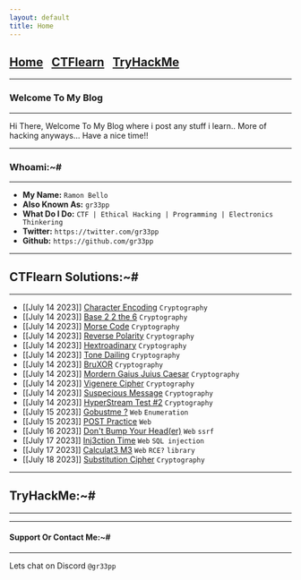 ```yaml
---
layout: default
title: Home
---
```


<h2 class="mume-header" id="mainindexhtml-nbspnbsp-contactcontacthtml"><a href="./index.html">Home</a>&#xA0;&#xA0;&#xA0;<a href="/posts/ctflearn/index.html">CTFlearn</a>&#xA0;&#xA0;&#xA0;<a href="/posts/tryhackme/index.html">TryHackMe</a></h2>

* * *
### Welcome To My Blog
* * *

Hi There, Welcome To My Blog where i post any stuff i learn.. More of hacking anyways... Have a nice time!!

* * *
### Whoami:~#
* * *

- **My Name:**    `Ramon Bello`
- **Also Known As:** `gr33pp`
- **What Do I Do:**  `CTF | Ethical Hacking | Programming | Electronics Thinkering`
- **Twitter:** `https://twitter.com/gr33pp`
- **Github:** `https://github.com/gr33pp`

* * *
## **CTFlearn Solutions:~#**
* * *
- [[July 14 2023]] [Character Encoding](https://gr33pp.github.io/posts/ctflearn/posts/character-enc) `Cryptography`
- [[July 14 2023]] [Base 2 2 the 6](https://gr33pp.github.io/posts/ctflearn/posts/base-two-two) `Cryptography`
- [[July 14 2023]] [Morse Code](https://gr33pp.github.io/posts/ctflearn/posts/morse-code) `Cryptography`
- [[July 14 2023]] [Reverse Polarity](https://gr33pp.github.io/posts/ctflearn/posts/reverse-polarity) `Cryptography`
- [[July 14 2023]] [Hextroadinary](https://gr33pp.github.io/posts/ctflearn/posts/hextroadinary) `Cryptography`
- [[July 14 2023]] [Tone Dailing](https://gr33pp.github.io/posts/ctflearn/posts/tone-dailing) `Cryptography`
- [[July 14 2023]] [BruXOR](https://gr33pp.github.io/posts/ctflearn/posts/bruxor) `Cryptography`
- [[July 14 2023]] [Mordern Gaius Juius Caesar](https://gr33pp.github.io/posts/ctflearn/posts/modern-caesar) `Cryptography`
- [[July 14 2023]] [Vigenere Cipher](https://gr33pp.github.io/posts/ctflearn/posts/vigenere) `Cryptography`
- [[July 14 2023]] [Suspecious Message](https://gr33pp.github.io/posts/ctflearn/posts/suspecious) `Cryptography`
- [[July 14 2023]] [HyperStream Test #2](https://gr33pp.github.io/posts/ctflearn/posts/hyperstream-test) `Cryptography`
- [[July 15 2023]] [Gobustme ?](https://gr33pp.github.io/posts/ctflearn/posts/gobustme) `Web` `Enumeration`
- [[July 15 2023]] [POST Practice](https://gr33pp.github.io/posts/ctflearn/posts/post-practice) `Web` 
- [[July 16 2023]] [Don't Bump Your Head(er)](https://gr33pp.github.io/posts/ctflearn/posts/header) `Web` `ssrf`
- [[July 17 2023]] [Inj3ction Time](https://gr33pp.github.io/posts/ctflearn/posts/injection-time) `Web` `SQL injection`
- [[July 17 2023]] [Calculat3 M3](https://gr33pp.github.io/posts/ctflearn/posts/calculate-me) `Web` `RCE?` `library`
- [[July 18 2023]] [Substitution Cipher](https://gr33pp.github.io/posts/ctflearn/posts/sub-cipher) `Cryptography`

* * *
## **TryHackMe:~#**
* * *


* * *
#### **Support Or Contact Me:~#**
* * *

Lets chat on Discord `@gr33pp` 
